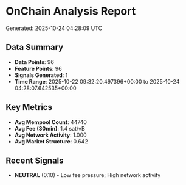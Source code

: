 # OnChain Analysis Report
Generated: 2025-10-24 04:28:09 UTC

## Data Summary
- **Data Points**: 96
- **Feature Points**: 96
- **Signals Generated**: 1
- **Time Range**: 2025-10-22 09:32:20.497396+00:00 to 2025-10-24 04:28:07.642535+00:00

## Key Metrics
- **Avg Mempool Count**: 44740
- **Avg Fee (30min)**: 1.4 sat/vB
- **Avg Network Activity**: 1.000
- **Avg Market Structure**: 0.642

## Recent Signals
- **NEUTRAL** (0.10) - Low fee pressure; High network activity
